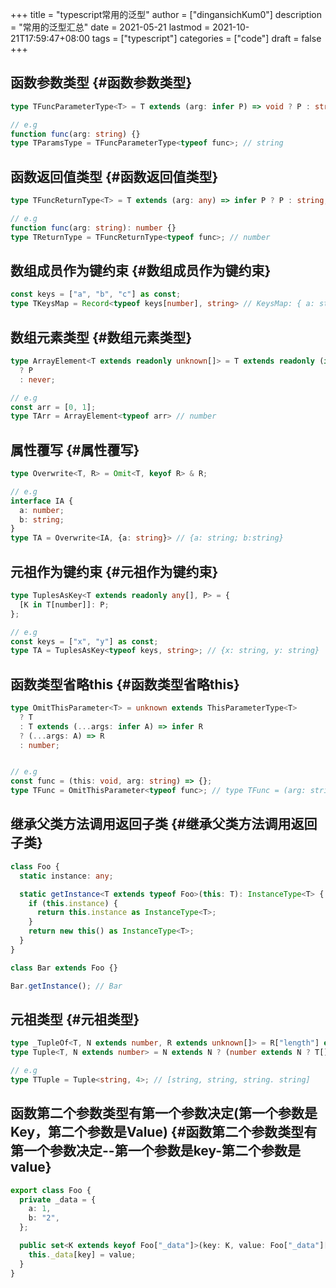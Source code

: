 +++
title = "typescript常用的泛型"
author = ["dingansichKum0"]
description = "常用的泛型汇总"
date = 2021-05-21
lastmod = 2021-10-21T17:59:47+08:00
tags = ["typescript"]
categories = ["code"]
draft = false
+++

## 函数参数类型 {#函数参数类型}

```typescript
type TFuncParameterType<T> = T extends (arg: infer P) => void ? P : string;

// e.g
function func(arg: string) {}
type TParamsType = TFuncParameterType<typeof func>; // string
```


## 函数返回值类型 {#函数返回值类型}

```typescript
type TFuncReturnType<T> = T extends (arg: any) => infer P ? P : string;

// e.g
function func(arg: string): number {}
type TReturnType = TFuncReturnType<typeof func>; // number
```


## 数组成员作为键约束 {#数组成员作为键约束}

```typescript
const keys = ["a", "b", "c"] as const;
type TKeysMap = Record<typeof keys[number], string> // KeysMap: { a: string; b: string; c: string; }
```


## 数组元素类型 {#数组元素类型}

```typescript
type ArrayElement<T extends readonly unknown[]> = T extends readonly (infer P)[]
  ? P
  : never;

// e.g
const arr = [0, 1];
type TArr = ArrayElement<typeof arr> // number
```


## 属性覆写 {#属性覆写}

```typescript
type Overwrite<T, R> = Omit<T, keyof R> & R;

// e.g
interface IA {
  a: number;
  b: string;
}
type TA = Overwrite<IA, {a: string}> // {a: string; b:string}
```


## 元祖作为键约束 {#元祖作为键约束}

```typescript
type TuplesAsKey<T extends readonly any[], P> = {
  [K in T[number]]: P;
};

// e.g
const keys = ["x", "y"] as const;
type TA = TuplesAsKey<typeof keys, string>; // {x: string, y: string}
```


## 函数类型省略this {#函数类型省略this}

```typescript
type OmitThisParameter<T> = unknown extends ThisParameterType<T>
  ? T
  : T extends (...args: infer A) => infer R
  ? (...args: A) => R
  : number;


// e.g
const func = (this: void, arg: string) => {};
type TFunc = OmitThisParameter<typeof func>; // type TFunc = (arg: string) => void
```


## 继承父类方法调用返回子类 {#继承父类方法调用返回子类}

```typescript
class Foo {
  static instance: any;

  static getInstance<T extends typeof Foo>(this: T): InstanceType<T> {
    if (this.instance) {
      return this.instance as InstanceType<T>;
    }
    return new this() as InstanceType<T>;
  }
}

class Bar extends Foo {}

Bar.getInstance(); // Bar
```


## 元祖类型 {#元祖类型}

```typescript
type _TupleOf<T, N extends number, R extends unknown[]> = R["length"] extends N ? R : _TupleOf<T, N, [T, ...R]>;
type Tuple<T, N extends number> = N extends N ? (number extends N ? T[] : _TupleOf<T, N, []>) : never;

// e.g
type TTuple = Tuple<string, 4>; // [string, string, string. string]
```


## 函数第二个参数类型有第一个参数决定(第一个参数是Key，第二个参数是Value) {#函数第二个参数类型有第一个参数决定--第一个参数是key-第二个参数是value}

```typescript
export class Foo {
  private _data = {
    a: 1,
    b: "2",
  };

  public set<K extends keyof Foo["_data"]>(key: K, value: Foo["_data"][K]): void {
    this._data[key] = value;
  }
}
```
